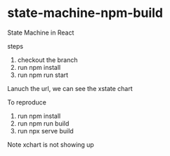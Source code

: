 # state-machine-npm-build
State Machine in React

steps

1. checkout the branch
2. run npm install
3. run npm run start

Lanuch the url, we can see the xstate chart

To reproduce
1. run npm install
2. run npm run build
3. run npx serve build

Note xchart is not showing up

